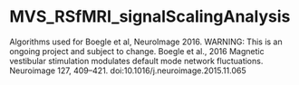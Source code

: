 # MVS_RSfMRI_signalScalingAnalysis
Algorithms used for Boegle et al, NeuroImage 2016. WARNING: This is an ongoing project and subject to change. Boegle et al., 2016 Magnetic vestibular stimulation modulates default mode network fluctuations. Neuroimage 127, 409–421. doi:10.1016/j.neuroimage.2015.11.065
